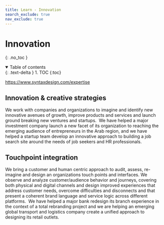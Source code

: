```yaml
---
title: Learn - Innovation
search_exclude: true
nav_exclude: true
---
```


<!-- prettier-ignore-start -->
# Innovation
{: .no_toc }

<details open markdown="block">
  <summary>
    Table of contents
  </summary>
  {: .text-delta }
1. TOC
{:toc}
</details>

<!-- prettier-ignore-end -->

https://www.syntaxdesign.com/expertise

## Innovation & creative strategies

We work with companies and organizations to imagine and identify new innovative avenues of growth, improve products and services and launch ground breaking new ventures and startups.
‍
We have helped a major investment company launch a new facet of its organization to reaching the emerging audience of entrepreneurs in the Arab region, and we have helped a startup team develop an innovative approach to building a job search site around the needs of job seekers and HR professionals.

## Touchpoint integration

We bring a customer and human centric approach to audit, assess, re-imagine and design an organizations touch points and interfaces. We observe and analyze customer/audience behavior and journeys, covering both physical and digital channels and design improved experiences that address customer needs, overcome difficulties and disconnects and that present a coherent brand language and service logic across different platforms.
‍
We have helped a major bank redesign its branch experience in the context of a total rebranding project and we are helping an emerging global transport and logistics company create a unified approach to designing its retail outlets.
